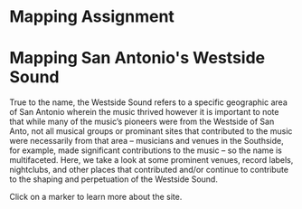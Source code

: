 # Mapping Assignment
# Mapping San Antonio's Westside Sound
True to the name, the Westside Sound refers to a specific geographic area of San Antonio wherein the music thrived however it is important to note that while many of the music’s pioneers were from the Westside of San Anto, not all musical groups or prominant sites that contributed to the music were necessarily from that area – musicians and venues in the Southside, for example, made significant contributions to the music – so the name is multifaceted. Here, we take a look at some prominent venues, record labels, nightclubs, and other places that contributed and/or continue to contribute to the shaping and perpetuation of the Westside Sound.

Click on a marker to learn more about the site.